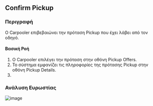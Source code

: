 ## Confirm Pickup

### Περιγραφή

Ο Carpooler επιβεβαιώνει την πρόταση Pickup που έχει λάβει από τον οδηγό.

#### Βασική Ροή

1. Ο Carpooler επιλέγει την πρόταση στην οθόνη Pickup Offers.
2. Το σύστημα εμφανίζει τις πληροφορίες της πρότασης Pickup στην οθόνη Pickup Details.
3.

### Ανάλυση Ευρωστίας

![image](./confirm-pickup-robustness.drawio.png)

